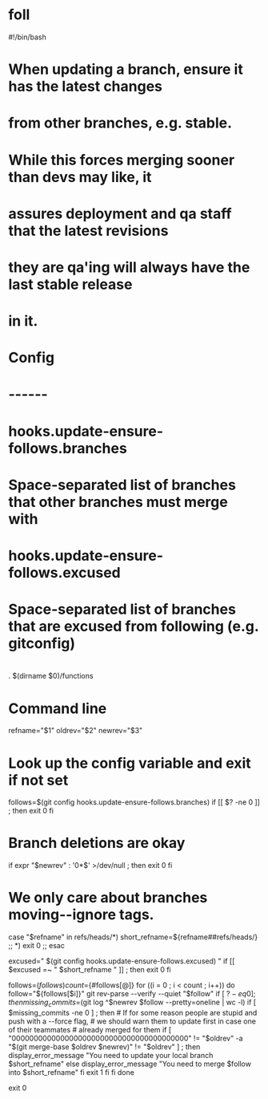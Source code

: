 # foll
#!/bin/bash
#
# When updating a branch, ensure it has the latest changes
# from other branches, e.g. stable.
#
# While this forces merging sooner than devs may like, it
# assures deployment and qa staff that the latest revisions
# they are qa'ing will always have the last stable release
# in it.
#
# Config
# ------
# hooks.update-ensure-follows.branches
#  Space-separated list of branches that other branches must merge with
# hooks.update-ensure-follows.excused
#  Space-separated list of branches that are excused from following (e.g. gitconfig)
#

. $(dirname $0)/functions

# Command line
refname="$1"
oldrev="$2"
newrev="$3"

# Look up the config variable and exit if not set
follows=$(git config hooks.update-ensure-follows.branches)
if [[ $? -ne 0 ]] ; then
	exit 0
fi

# Branch deletions are okay
if expr "$newrev" : '0*$' >/dev/null ; then
	exit 0
fi

# We only care about branches moving--ignore tags.
case "$refname" in
	refs/heads/*)
		short_refname=${refname##refs/heads/}
		;;
	*)
		exit 0
		;;
esac

excused=" $(git config hooks.update-ensure-follows.excused) "
if [[ $excused =~ " $short_refname " ]] ; then
	exit 0
fi

follows=($follows)
count=${#follows[@]}
for ((i = 0 ; i < count ; i++)) do
	follow="${follows[$i]}"
	git rev-parse --verify --quiet "$follow"
	if [ $? -eq 0 ] ; then
		missing_commits=$(git log ^$newrev $follow --pretty=oneline | wc -l)
		if [ $missing_commits -ne 0 ] ; then
			# If for some reason people are stupid and push with a --force flag,
			# we should warn them to update first in case one of their teammates
			# already merged for them
			if [ "0000000000000000000000000000000000000000" != "$oldrev" -a "$(git merge-base $oldrev $newrev)" != "$oldrev" ] ; then
				display_error_message "You need to update your local branch $short_refname"
			else
				display_error_message "You need to merge $follow into $short_refname"
			fi
			exit 1
		fi
	fi
done

exit 0
